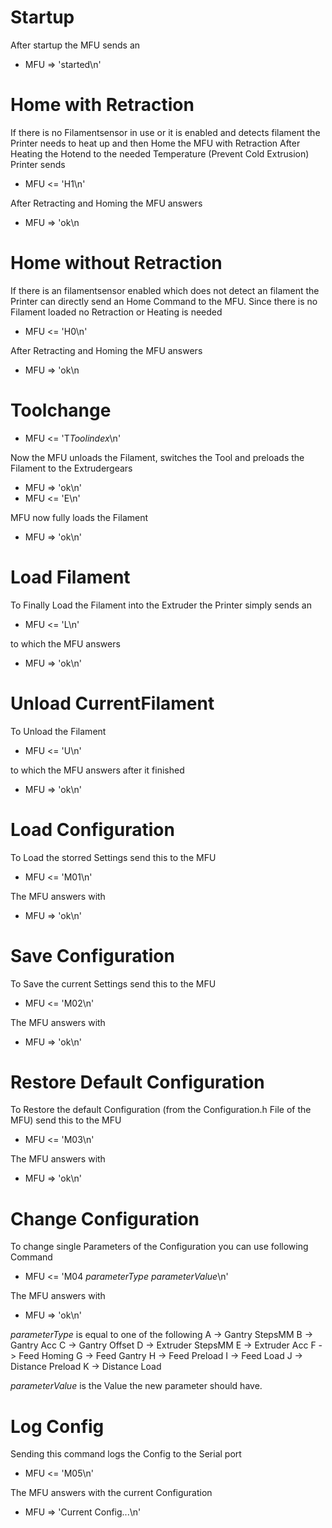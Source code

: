 Startup
=======================

After startup the MFU sends an

- MFU => 'started\n'


Home with Retraction
=======================
If there is no Filamentsensor in use or it is enabled and detects filament the Printer needs to heat up and then Home the MFU with Retraction
After Heating the Hotend to the needed Temperature (Prevent Cold Extrusion) Printer sends
- MFU <= 'H1\n'

After Retracting and Homing the MFU answers
- MFU => 'ok\n

Home without Retraction
=======================
If there is an filamentsensor enabled which does not detect an filament the Printer can directly send an Home Command to the MFU. Since there is no Filament loaded no Retraction or Heating is needed
- MFU <= 'H0\n'

After Retracting and Homing the MFU answers
- MFU => 'ok\n

Toolchange
=======================
- MFU <= 'T*Toolindex*\n'

Now the MFU unloads the Filament, switches the Tool and preloads the Filament to the Extrudergears
- MFU => 'ok\n'
- MFU <= 'E\n'

MFU now fully loads the Filament
- MFU => 'ok\n'

Load Filament
=======================
To Finally Load the Filament into the Extruder the Printer simply sends an 
- MFU <= 'L\n'

to which the MFU answers 
- MFU => 'ok\n'

Unload CurrentFilament
=======================
To Unload the Filament 
- MFU <= 'U\n'

to which the MFU answers after it finished 
- MFU => 'ok\n'


Load Configuration
=======================
To Load the storred Settings send this to the MFU
- MFU <= 'M01\n'

The MFU answers with 
- MFU => 'ok\n'

Save Configuration
=======================
To Save the current Settings send this to the MFU
- MFU <= 'M02\n'

The MFU answers with 
- MFU => 'ok\n'

Restore Default Configuration
=======================
To Restore the default Configuration (from the Configuration.h File of the MFU) send this to the MFU
- MFU <= 'M03\n'

The MFU answers with 
- MFU => 'ok\n'

Change Configuration
=======================
To change single Parameters of the Configuration you can use following Command
- MFU <= 'M04 *parameterType* *parameterValue*\n'

The MFU answers with
- MFU => 'ok\n'

*parameterType* is equal to one of the following
  A -> Gantry StepsMM
  B -> Gantry Acc
  C -> Gantry Offset
  D -> Extruder StepsMM
  E -> Extruder Acc
  F -> Feed Homing
  G -> Feed Gantry
  H -> Feed Preload
  I -> Feed Load
  J -> Distance Preload
  K -> Distance Load

*parameterValue* is the Value the new parameter should have. 

Log Config
=======================
Sending this command logs the Config to the Serial port
- MFU <= 'M05\n'

The MFU answers with the current Configuration
- MFU => 'Current Config...\n'